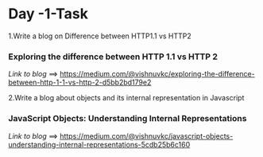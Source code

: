 # Day -1-Task

1.Write a blog on Difference between HTTP1.1 vs HTTP2

 ### Exploring the difference between HTTP 1.1 vs HTTP 2
 _Link to blog_ ==> https://medium.com/@vishnuvkc/exploring-the-difference-between-http-1-1-vs-http-2-d5bb2bd179e2

2.Write a blog about objects and its internal representation in Javascript

 ### JavaScript Objects: Understanding Internal Representations
 _Link to blog_ ==> https://medium.com/@vishnuvkc/javascript-objects-understanding-internal-representations-5cdb25b6c160
